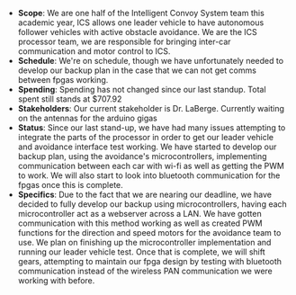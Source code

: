 - **Scope**: We are one half of the Intelligent Convoy System team this academic year, ICS allows one leader vehicle to have autonomous follower vehicles with active obstacle avoidance. We are the ICS processor team, we are responsible for bringing inter-car communication and motor control to ICS. 
- **Schedule**: We're on schedule, though we have unfortunately needed to develop our backup plan in the case that we can not get comms between fpgas working.
- **Spending**: Spending has not changed since our last standup. Total spent still stands at $707.92
- **Stakeholders**: Our current stakeholder is Dr. LaBerge. Currently waiting on the antennas for the arduino gigas
- **Status**: Since our last stand-up, we have had many issues attempting to integrate the parts of the processor in order to get our leader vehicle and avoidance interface test working. We have started to develop our backup plan, using the avoidance's microcontrollers, implementing communication between each car with wi-fi as well as getting the PWM to work. We will also start to look into bluetooth communication for the fpgas once this is complete.
- **Specifics**: Due to the fact that we are nearing our deadline, we have decided to fully develop our backup using microcontrollers, having each microcontroller act as a webserver across a LAN. We have gotten communication with this method working as well as created PWM functions for the direction and speed motors for the avoidance team to use. We plan on finishing up the microcontroller implementation and running our leader vehicle test. Once that is complete, we will shift gears, attempting to maintain our fpga design by testing with bluetooth communication instead of the wireless PAN communication we were working with before.